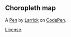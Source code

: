 Choropleth map
--------------


A [Pen](https://codepen.io/larrick/pen/eYZOKPj) by [Larrick](https://codepen.io/larrick) on [CodePen](https://codepen.io).

[License](https://codepen.io/larrick/pen/eYZOKPj/license).